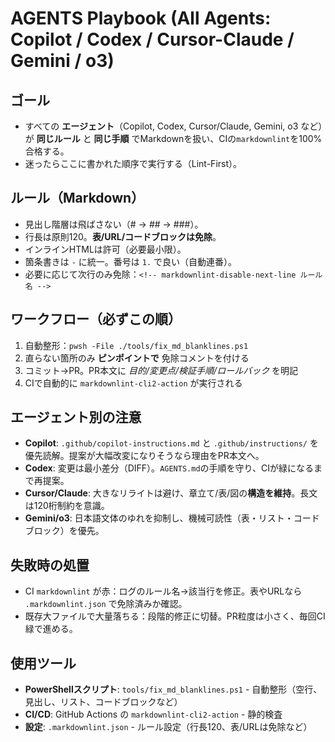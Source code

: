 # AGENTS Playbook (All Agents: Copilot / Codex / Cursor-Claude / Gemini / o3)

## ゴール

- すべての **エージェント**（Copilot, Codex, Cursor/Claude, Gemini, o3 など）が **同じルール** と **同じ手順** でMarkdownを扱い、CIの`markdownlint`を100%合格する。
- 迷ったらここに書かれた順序で実行する（Lint-First）。

## ルール（Markdown）

- 見出し階層は飛ばさない（# → ## → ###）。
- 行長は原則120。**表/URL/コードブロックは免除**。
- インラインHTMLは許可（必要最小限）。
- 箇条書きは `-` に統一。番号は `1.` で良い（自動連番）。
- 必要に応じて次行のみ免除：`<!-- markdownlint-disable-next-line ルール名 -->`

## ワークフロー（必ずこの順）

1. 自動整形：`pwsh -File ./tools/fix_md_blanklines.ps1`
2. 直らない箇所のみ **ピンポイントで** 免除コメントを付ける
3. コミット→PR。PR本文に *目的/変更点/検証手順/ロールバック* を明記
4. CIで自動的に `markdownlint-cli2-action` が実行される

## エージェント別の注意

- **Copilot**: `.github/copilot-instructions.md` と `.github/instructions/` を優先読解。提案が大幅改変になりそうなら理由をPR本文へ。
- **Codex**: 変更は最小差分（DIFF）。`AGENTS.md`の手順を守り、CIが緑になるまで再提案。
- **Cursor/Claude**: 大きなリライトは避け、章立て/表/図の**構造を維持**。長文は120桁制約を意識。
- **Gemini/o3**: 日本語文体のゆれを抑制し、機械可読性（表・リスト・コードブロック）を優先。

## 失敗時の処置

- CI `markdownlint` が赤：ログのルール名→該当行を修正。表やURLなら `.markdownlint.json` で免除済みか確認。
- 既存大ファイルで大量落ちる：段階的修正に切替。PR粒度は小さく、毎回CI緑で進める。

## 使用ツール

- **PowerShellスクリプト**: `tools/fix_md_blanklines.ps1` - 自動整形（空行、見出し、リスト、コードブロックなど）
- **CI/CD**: GitHub Actions の `markdownlint-cli2-action` - 静的検査
- **設定**: `.markdownlint.json` - ルール設定（行長120、表/URLは免除など）
